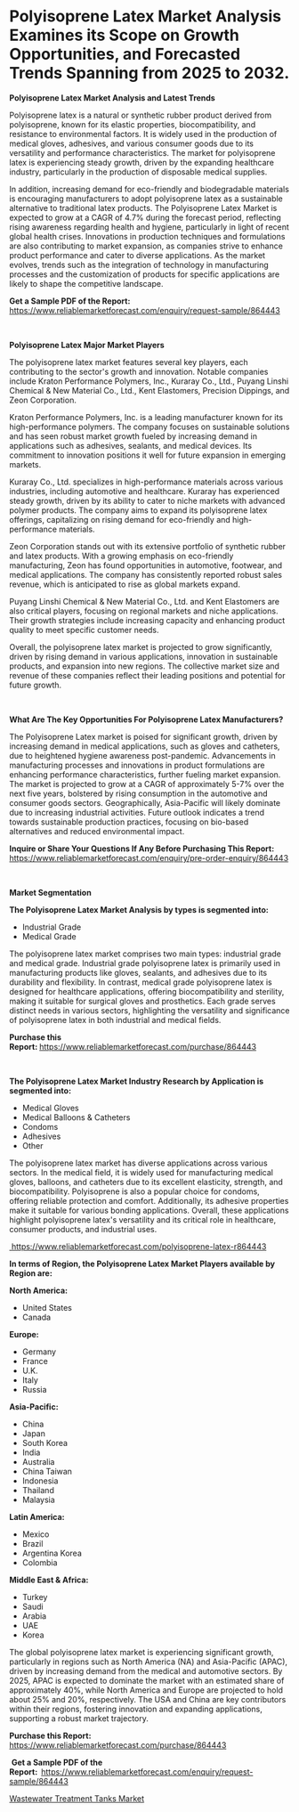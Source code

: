 <p><h1>Polyisoprene Latex Market Analysis Examines its Scope on Growth Opportunities, and Forecasted Trends Spanning from 2025 to 2032.</h1></p><p><strong>Polyisoprene Latex Market Analysis and Latest Trends</strong></p>
<p><p>Polyisoprene latex is a natural or synthetic rubber product derived from polyisoprene, known for its elastic properties, biocompatibility, and resistance to environmental factors. It is widely used in the production of medical gloves, adhesives, and various consumer goods due to its versatility and performance characteristics. The market for polyisoprene latex is experiencing steady growth, driven by the expanding healthcare industry, particularly in the production of disposable medical supplies. </p><p>In addition, increasing demand for eco-friendly and biodegradable materials is encouraging manufacturers to adopt polyisoprene latex as a sustainable alternative to traditional latex products. The Polyisoprene Latex Market is expected to grow at a CAGR of 4.7% during the forecast period, reflecting rising awareness regarding health and hygiene, particularly in light of recent global health crises. Innovations in production techniques and formulations are also contributing to market expansion, as companies strive to enhance product performance and cater to diverse applications. As the market evolves, trends such as the integration of technology in manufacturing processes and the customization of products for specific applications are likely to shape the competitive landscape.</p></p>
<p><strong>Get a Sample PDF of the Report:&nbsp;</strong> <a href="https://www.reliablemarketforecast.com/enquiry/request-sample/864443?utm_campaign=2452&utm_medium=2&utm_source=Github&utm_content=ia&utm_term=01042025&utm_id=polyisoprene-latex">https://www.reliablemarketforecast.com/enquiry/request-sample/864443</a></p>
<p>&nbsp;</p>
<p><strong>Polyisoprene Latex Major Market Players</strong></p>
<p><p>The polyisoprene latex market features several key players, each contributing to the sector's growth and innovation. Notable companies include Kraton Performance Polymers, Inc., Kuraray Co., Ltd., Puyang Linshi Chemical & New Material Co., Ltd., Kent Elastomers, Precision Dippings, and Zeon Corporation.</p><p>Kraton Performance Polymers, Inc. is a leading manufacturer known for its high-performance polymers. The company focuses on sustainable solutions and has seen robust market growth fueled by increasing demand in applications such as adhesives, sealants, and medical devices. Its commitment to innovation positions it well for future expansion in emerging markets.</p><p>Kuraray Co., Ltd. specializes in high-performance materials across various industries, including automotive and healthcare. Kuraray has experienced steady growth, driven by its ability to cater to niche markets with advanced polymer products. The company aims to expand its polyisoprene latex offerings, capitalizing on rising demand for eco-friendly and high-performance materials.</p><p>Zeon Corporation stands out with its extensive portfolio of synthetic rubber and latex products. With a growing emphasis on eco-friendly manufacturing, Zeon has found opportunities in automotive, footwear, and medical applications. The company has consistently reported robust sales revenue, which is anticipated to rise as global markets expand.</p><p>Puyang Linshi Chemical & New Material Co., Ltd. and Kent Elastomers are also critical players, focusing on regional markets and niche applications. Their growth strategies include increasing capacity and enhancing product quality to meet specific customer needs.</p><p>Overall, the polyisoprene latex market is projected to grow significantly, driven by rising demand in various applications, innovation in sustainable products, and expansion into new regions. The collective market size and revenue of these companies reflect their leading positions and potential for future growth.</p></p>
<p>&nbsp;</p>
<p><strong>What Are The Key Opportunities For Polyisoprene Latex Manufacturers?</strong></p>
<p><p>The Polyisoprene Latex market is poised for significant growth, driven by increasing demand in medical applications, such as gloves and catheters, due to heightened hygiene awareness post-pandemic. Advancements in manufacturing processes and innovations in product formulations are enhancing performance characteristics, further fueling market expansion. The market is projected to grow at a CAGR of approximately 5-7% over the next five years, bolstered by rising consumption in the automotive and consumer goods sectors. Geographically, Asia-Pacific will likely dominate due to increasing industrial activities. Future outlook indicates a trend towards sustainable production practices, focusing on bio-based alternatives and reduced environmental impact.</p></p>
<p><strong>Inquire or Share Your Questions If Any Before Purchasing This Report:</strong> <a href="https://www.reliablemarketforecast.com/enquiry/pre-order-enquiry/864443?utm_campaign=2452&utm_medium=2&utm_source=Github&utm_content=ia&utm_term=01042025&utm_id=polyisoprene-latex">https://www.reliablemarketforecast.com/enquiry/pre-order-enquiry/864443</a></p>
<p>&nbsp;</p>
<p><strong>Market Segmentation</strong></p>
<p><strong>The Polyisoprene Latex Market Analysis by types is segmented into:</strong></p>
<p><ul><li>Industrial Grade</li><li>Medical Grade</li></ul></p>
<p><p>The polyisoprene latex market comprises two main types: industrial grade and medical grade. Industrial grade polyisoprene latex is primarily used in manufacturing products like gloves, sealants, and adhesives due to its durability and flexibility. In contrast, medical grade polyisoprene latex is designed for healthcare applications, offering biocompatibility and sterility, making it suitable for surgical gloves and prosthetics. Each grade serves distinct needs in various sectors, highlighting the versatility and significance of polyisoprene latex in both industrial and medical fields.</p></p>
<p><strong>Purchase this Report:&nbsp;</strong><a href="https://www.reliablemarketforecast.com/purchase/864443?utm_campaign=2452&utm_medium=2&utm_source=Github&utm_content=ia&utm_term=01042025&utm_id=polyisoprene-latex">https://www.reliablemarketforecast.com/purchase/864443</a></p>
<p>&nbsp;</p>
<p><strong>The Polyisoprene Latex Market Industry Research by Application is segmented into:</strong></p>
<p><ul><li>Medical Gloves</li><li>Medical Balloons & Catheters</li><li>Condoms</li><li>Adhesives</li><li>Other</li></ul></p>
<p><p>The polyisoprene latex market has diverse applications across various sectors. In the medical field, it is widely used for manufacturing medical gloves, balloons, and catheters due to its excellent elasticity, strength, and biocompatibility. Polyisoprene is also a popular choice for condoms, offering reliable protection and comfort. Additionally, its adhesive properties make it suitable for various bonding applications. Overall, these applications highlight polyisoprene latex's versatility and its critical role in healthcare, consumer products, and industrial uses.</p></p>
<p><a href="https://www.reliablemarketforecast.com/polyisoprene-latex-r864443?utm_campaign=2452&utm_medium=2&utm_source=Github&utm_content=ia&utm_term=01042025&utm_id=polyisoprene-latex">&nbsp;https://www.reliablemarketforecast.com/polyisoprene-latex-r864443</a></p>
<p><strong>In terms of Region, the Polyisoprene Latex Market Players available by Region are:</strong></p>
<p>
    <p> <strong> North America: </strong>
        <ul>
            <li>United States</li>
            <li>Canada</li>
        </ul>
        </p> 
    <p> <strong> Europe: </strong>
        <ul>
            <li>Germany</li>
            <li>France</li>
            <li>U.K.</li>
            <li>Italy</li>
            <li>Russia</li>
        </ul>
        </p> 
    <p> <strong> Asia-Pacific: </strong>
        <ul>
            <li>China</li>
            <li>Japan</li>
            <li>South Korea</li>
            <li>India</li>
            <li>Australia</li>
            <li>China Taiwan</li>
            <li>Indonesia</li>
            <li>Thailand</li>
            <li>Malaysia</li>
        </ul>
        </p> 
    <p> <strong> Latin America: </strong>
        <ul>
            <li>Mexico</li>
            <li>Brazil</li>
            <li>Argentina Korea</li>
            <li>Colombia</li>
        </ul>
        </p> 
    <p> <strong> Middle East & Africa: </strong>
        <ul>
            <li>Turkey</li>
            <li>Saudi</li>
            <li>Arabia</li>
            <li>UAE</li>
            <li>Korea</li>
        </ul>
    </p>
    </p>
<p><p>The global polyisoprene latex market is experiencing significant growth, particularly in regions such as North America (NA) and Asia-Pacific (APAC), driven by increasing demand from the medical and automotive sectors. By 2025, APAC is expected to dominate the market with an estimated share of approximately 40%, while North America and Europe are projected to hold about 25% and 20%, respectively. The USA and China are key contributors within their regions, fostering innovation and expanding applications, supporting a robust market trajectory.</p></p>
<p><strong>Purchase this Report: </strong><a href="https://www.reliablemarketforecast.com/purchase/864443?utm_campaign=2452&utm_medium=2&utm_source=Github&utm_content=ia&utm_term=01042025&utm_id=polyisoprene-latex">https://www.reliablemarketforecast.com/purchase/864443</a></p>
<p>&nbsp;<strong>Get a Sample PDF of the Report:&nbsp;&nbsp;</strong><a href="https://www.reliablemarketforecast.com/enquiry/request-sample/864443?utm_campaign=2452&utm_medium=2&utm_source=Github&utm_content=ia&utm_term=01042025&utm_id=polyisoprene-latex">https://www.reliablemarketforecast.com/enquiry/request-sample/864443</a></p>
<p><strong></strong></p>
<p><p><a href="https://github.com/skerretflossie9297/Market-Research-Report-List-1/blob/main/wastewater-treatment-tanks-market.md?utm_campaign=2452&utm_medium=2&utm_source=Github&utm_content=ia&utm_term=01042025&utm_id=polyisoprene-latex">Wastewater Treatment Tanks Market</a></p></p>